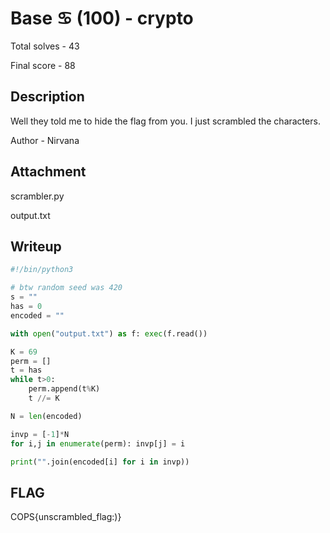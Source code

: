 # Base ♋ (100) - crypto

Total solves - 43

Final score - 88

## Description
Well they told me to hide the flag from you. I just scrambled the characters.

Author - Nirvana

## Attachment
scrambler.py

output.txt

## Writeup
```python
#!/bin/python3

# btw random seed was 420
s = ""
has = 0
encoded = ""

with open("output.txt") as f: exec(f.read())

K = 69
perm = []
t = has
while t>0:
    perm.append(t%K)
    t //= K

N = len(encoded)

invp = [-1]*N
for i,j in enumerate(perm): invp[j] = i

print("".join(encoded[i] for i in invp))
```

## FLAG
COPS{unscrambled_flag:)}
